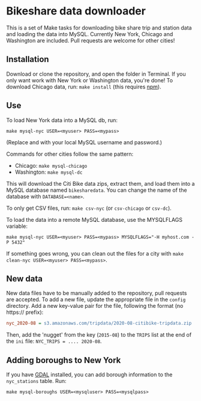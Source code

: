 Bikeshare data downloader
=========================

This is a set of Make tasks for downloading bike share trip and station data and loading the data into MySQL. Currently New York, Chicago and Washington are included. Pull requests are welcome for other cities!

## Installation

Download or clone the repository, and open the folder in Terminal. If you only want work with New York or Washington data, you're done! To download Chicago data, run: `make install` (this requires [npm](https://docs.npmjs.com/getting-started/installing-node)).

## Use

To load New York data into a MySQL db, run:
````
make mysql-nyc USER=<myuser> PASS=<mypass>
````
(Replace <mypass> and <myuser> with your local MySQL username and password.)

Commands for other cities follow the same pattern:
* Chicago: `make mysql-chicago`
* Washington: `make mysql-dc`

This will download the Citi Bike data zips, extract them, and load them into a MySQL database named `bikesharedata`. You can change the name of the database with `DATABASE=<name>`.

To only get CSV files, run: `make csv-nyc` (or `csv-chicago` or `csv-dc`).

To load the data into a remote MySQL database, use the MYSQLFLAGS variable:
````
make mysql-nyc USER=<myuser> PASS=<mypass> MYSQLFLAGS="-H myhost.com -P 5432"
````

If something goes wrong, you can clean out the files for a city with `make clean-nyc USER=<myuser> PASS=<mypass>`.

## New data

New data files have to be manually added to the repository, pull requests are accepted. To add a new file, update the appropriate file in the `config` directory. Add a new key-value pair for the file, following the format (no https:// prefix):
```ini
nyc_2020-08 = s3.amazonaws.com/tripdata/2020-08-citibike-tripdata.zip
```
Then, add the 'nugget' from the key (`2015-08`) to the `TRIPS` list at the end of the `ini` file:
`NYC_TRIPS = .... 2020-08`.

## Adding boroughs to New York

If you have [GDAL](http://www.gdal.org) installed, you can add borough information to the `nyc_stations` table. Run:
```
make mysql-boroughs USER=<mysqluser> PASS=<mysqlpass>
```
